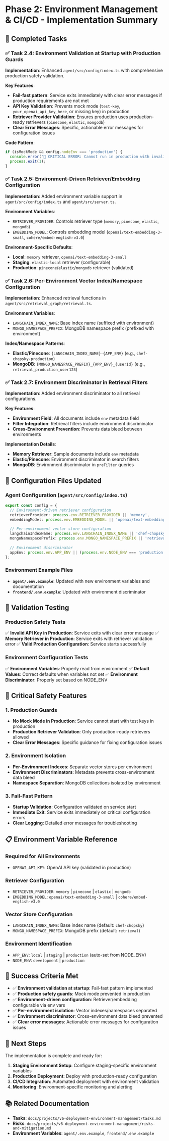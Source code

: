 # Phase 2: Environment Management & CI/CD - Implementation Summary

## 🎯 Completed Tasks

### ✅ Task 2.4: Environment Validation at Startup with Production Guards

**Implementation**: Enhanced `agent/src/config/index.ts` with comprehensive production safety validation.

**Key Features**:
- **Fail-fast pattern**: Service exits immediately with clear error messages if production requirements are not met
- **API Key Validation**: Prevents mock mode (`test-key`, `your_openai_api_key_here`, or missing key) in production
- **Retriever Provider Validation**: Ensures production uses production-ready retrievers (`pinecone`, `elastic`, `mongodb`)
- **Clear Error Messages**: Specific, actionable error messages for configuration issues

**Code Pattern**:
```typescript
if (isMockMode && config.nodeEnv === 'production') {
  console.error('🚨 CRITICAL ERROR: Cannot run in production with invalid API key!');
  process.exit(1);
}
```

### ✅ Task 2.5: Environment-Driven Retriever/Embedding Configuration

**Implementation**: Added environment variable support in `agent/src/config/index.ts` and `agent/src/server.ts`.

**Environment Variables**:
- `RETRIEVER_PROVIDER`: Controls retriever type (`memory`, `pinecone`, `elastic`, `mongodb`)
- `EMBEDDING_MODEL`: Controls embedding model (`openai/text-embedding-3-small`, `cohere/embed-english-v3.0`)

**Environment-Specific Defaults**:
- **Local**: `memory` retriever, `openai/text-embedding-3-small`
- **Staging**: `elastic-local` retriever (configurable)
- **Production**: `pinecone`/`elastic`/`mongodb` retriever (validated)

### ✅ Task 2.6: Per-Environment Vector Index/Namespace Configuration

**Implementation**: Enhanced retrieval functions in `agent/src/retrieval_graph/retrieval.ts`.

**Environment Variables**:
- `LANGCHAIN_INDEX_NAME`: Base index name (suffixed with environment)
- `MONGO_NAMESPACE_PREFIX`: MongoDB namespace prefix (prefixed with environment)

**Index/Namespace Patterns**:
- **Elastic/Pinecone**: `{LANGCHAIN_INDEX_NAME}-{APP_ENV}` (e.g., `chef-chopsky-production`)
- **MongoDB**: `{MONGO_NAMESPACE_PREFIX}_{APP_ENV}_{userId}` (e.g., `retrieval_production_user123`)

### ✅ Task 2.7: Environment Discriminator in Retrieval Filters

**Implementation**: Added environment discriminator to all retrieval configurations.

**Key Features**:
- **Environment Field**: All documents include `env` metadata field
- **Filter Integration**: Retrieval filters include environment discriminator
- **Cross-Environment Prevention**: Prevents data bleed between environments

**Implementation Details**:
- **Memory Retriever**: Sample documents include `env` metadata
- **Elastic/Pinecone**: Environment discriminator in search filters
- **MongoDB**: Environment discriminator in `preFilter` queries

## 🔧 Configuration Files Updated

### Agent Configuration (`agent/src/config/index.ts`)
```typescript
export const config = {
  // Environment-driven retriever configuration
  retrieverProvider: process.env.RETRIEVER_PROVIDER || 'memory',
  embeddingModel: process.env.EMBEDDING_MODEL || 'openai/text-embedding-3-small',
  
  // Per-environment vector store configuration
  langchainIndexName: process.env.LANGCHAIN_INDEX_NAME || 'chef-chopsky',
  mongoNamespacePrefix: process.env.MONGO_NAMESPACE_PREFIX || 'retrieval',
  
  // Environment discriminator
  appEnv: process.env.APP_ENV || (process.env.NODE_ENV === 'production' ? 'production' : 'local'),
};
```

### Environment Example Files
- **`agent/.env.example`**: Updated with new environment variables and documentation
- **`frontend/.env.example`**: Updated with environment discriminator

## 🧪 Validation Testing

### Production Safety Tests
✅ **Invalid API Key in Production**: Service exits with clear error message
✅ **Memory Retriever in Production**: Service exits with retriever validation error
✅ **Valid Production Configuration**: Service starts successfully

### Environment Configuration Tests
✅ **Environment Variables**: Properly read from environment
✅ **Default Values**: Correct defaults when variables not set
✅ **Environment Discriminator**: Properly set based on NODE_ENV

## 🚨 Critical Safety Features

### 1. Production Guards
- **No Mock Mode in Production**: Service cannot start with test keys in production
- **Production Retriever Validation**: Only production-ready retrievers allowed
- **Clear Error Messages**: Specific guidance for fixing configuration issues

### 2. Environment Isolation
- **Per-Environment Indexes**: Separate vector stores per environment
- **Environment Discriminators**: Metadata prevents cross-environment data bleed
- **Namespace Separation**: MongoDB collections isolated by environment

### 3. Fail-Fast Pattern
- **Startup Validation**: Configuration validated on service start
- **Immediate Exit**: Service exits immediately on critical configuration errors
- **Clear Logging**: Detailed error messages for troubleshooting

## 📋 Environment Variable Reference

### Required for All Environments
- `OPENAI_API_KEY`: OpenAI API key (validated in production)

### Retriever Configuration
- `RETRIEVER_PROVIDER`: `memory` | `pinecone` | `elastic` | `mongodb`
- `EMBEDDING_MODEL`: `openai/text-embedding-3-small` | `cohere/embed-english-v3.0`

### Vector Store Configuration
- `LANGCHAIN_INDEX_NAME`: Base index name (default: `chef-chopsky`)
- `MONGO_NAMESPACE_PREFIX`: MongoDB prefix (default: `retrieval`)

### Environment Identification
- `APP_ENV`: `local` | `staging` | `production` (auto-set from NODE_ENV)
- `NODE_ENV`: `development` | `production`

## 🎯 Success Criteria Met

- ✅ **Environment validation at startup**: Fail-fast pattern implemented
- ✅ **Production safety guards**: Mock mode prevented in production
- ✅ **Environment-driven configuration**: Retriever/embedding configurable via env vars
- ✅ **Per-environment isolation**: Vector indexes/namespaces separated
- ✅ **Environment discriminator**: Cross-environment data bleed prevented
- ✅ **Clear error messages**: Actionable error messages for configuration issues

## 🔄 Next Steps

The implementation is complete and ready for:
1. **Staging Environment Setup**: Configure staging-specific environment variables
2. **Production Deployment**: Deploy with production-ready configuration
3. **CI/CD Integration**: Automated deployment with environment validation
4. **Monitoring**: Environment-specific monitoring and alerting

## 📚 Related Documentation

- **Tasks**: `docs/projects/v6-deployment-environment-management/tasks.md`
- **Risks**: `docs/projects/v6-deployment-environment-management/risks-and-mitigation.md`
- **Environment Variables**: `agent/.env.example`, `frontend/.env.example`